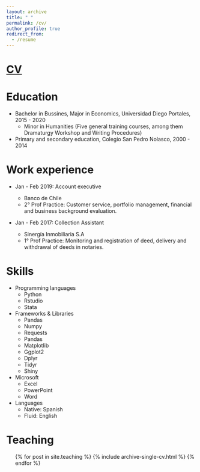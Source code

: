 ```yaml
---
layout: archive
title: " "
permalink: /cv/
author_profile: true
redirect_from:
  - /resume
---
```


[CV](https://drive.google.com/file/d/1KB3d4xRrc7DQ834EeBBt0M3c6rEm03cS/view?usp=sharing)
======

Education
======
* Bachelor in Bussines, Major in Economics, Universidad Diego Portales, 2015 - 2020
  * Minor in Humanities (Five general training courses, among them Dramaturgy Workshop and Writing Procedures)
* Primary and secondary education, Colegio San Pedro Nolasco, 2000 - 2014

Work experience
======

* Jan - Feb 2019: Account executive
  * Banco de Chile
  * 2° Prof Practice: Customer service, portfolio management, financial and business background evaluation.


* Jan - Feb 2017: Collection Assistant
  * Sinergía Inmobiliaria S.A
  * 1° Prof Practice: Monitoring and registration of deed, delivery and withdrawal of deeds in notaries.

  

  
  
Skills
======
* Programming languages
  * Python
  * Rstudio 
  * Stata
* Frameworks & Libraries
  * Pandas
  * Numpy 
  * Requests
  * Pandas
  * Matplotlib
  * Ggplot2
  * Dplyr
  * Tidyr 
  * Shiny
* Microsoft
  * Excel
  * PowerPoint
  * Word
* Languages
  * Native: Spanish
  * Fluid: English

Teaching
======
  <ul>{% for post in site.teaching %}
    {% include archive-single-cv.html %}
  {% endfor %}</ul>
  

